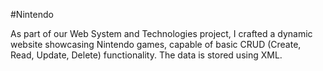 #Nintendo

As part of our Web System and Technologies project, I crafted a dynamic website showcasing Nintendo games, capable of basic CRUD (Create, Read, Update, Delete) functionality. The data is stored using XML.
